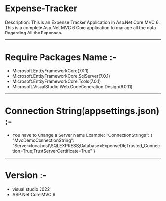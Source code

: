 # Expense-Tracker

Description:
This is an Expense Tracker Application  in Asp.Net Core MVC 6.
This is a complete Asp.Net MVC 6 Core application to manage all the data Regarding All the Expenses.


----------------------------------------------------------------------------------------------------
# Require Packages Name :-

- Microsoft.EntityFrameworkCore(7.0.1)
- Microsoft.EntityFrameworkCore.SqlServer(7.0.1)
- Microsoft.EntityFrameworkCore.Tools(7.0.1)
- Microsoft.VisualStudio.Web.CodeGeneration.Design(6.0.11)

------------------------------------------------------------------------------------------------------

# Connection String(appsettings.json) :- 

- You have to Change a Server Name
Example:  "ConnectionStrings": {
    "MvcDemoConnectionString": "Server=localhost\\SQLEXPRESS;Database=ExpenseDb;Trusted_Connection=True;TrustServerCertificate=True"
  }

-------------------------------------------------------------------------------------------------------
# Version :-

- visual studio 2022 
- ASP.Net Core MVC 6
